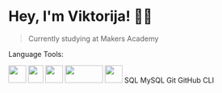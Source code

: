 # Hey, I'm Viktorija! 👋🏼 #

> Currently studying at  Makers Academy

Language Tools:

<img src="https://i.imgur.com/QJYna1V.png" width="35" height="35">   <img src="https://i.ibb.co/DQHgqnC/ruby.png" width="30" height="35">   <img src="https://i.ibb.co/Dk4cGx5/html.png" width="35" height="35">   <img src="https://i.ibb.co/3vsLb9v/java.png" width="75" height="35">   <img src="https://i.ibb.co/KrTJv5b/node.png" width="35" height="35">
SQL
MySQL
Git
GitHub
CLI
